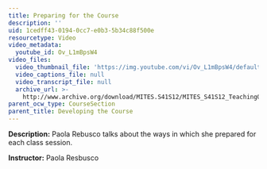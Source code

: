 ```yaml
---
title: Preparing for the Course
description: ''
uid: 1cedff43-0194-0cc7-e0b3-5b34c88f500e
resourcetype: Video
video_metadata:
  youtube_id: Ov_L1mBpsW4
video_files:
  video_thumbnail_file: 'https://img.youtube.com/vi/Ov_L1mBpsW4/default.jpg'
  video_captions_file: null
  video_transcript_file: null
  archive_url: >-
    http://www.archive.org/download/MITES.S41S12/MITES_S41S12_Teaching03_300k.mp4
parent_ocw_type: CourseSection
parent_title: Developing the Course
---
```


**Description:** Paola Rebusco talks about the ways in which she prepared for each class session.

**Instructor:** Paola Resbusco
